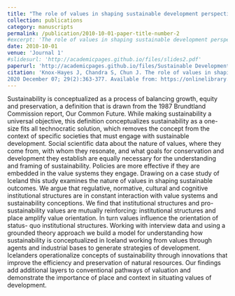 ```yaml
---
title: "The role of values in shaping sustainable development perspectives and outcomes: A case study of Iceland"
collection: publications
category: manuscripts
permalink: /publication/2010-10-01-paper-title-number-2
#excerpt: 'The role of values in shaping sustainable development perspectives and outcomes: A case study of Iceland.'
date: 2010-10-01
venue: 'Journal 1'
#slidesurl: 'http://academicpages.github.io/files/slides2.pdf'
paperurl: 'http://academicpages.github.io/files/Sustainable Development-Article.pdf'
citation: 'Knox‐Hayes J, Chandra S, Chun J. The role of values in shaping sustainable development perspectives and outcomes: A case study of Iceland. Sustainable Development.
2020 December 07; 29(2):363-377. Available from: https://onlinelibrary.wiley.com/doi/10.1002/sd.2152 DOI: 10.1002/sd.2152'
---
```


Sustainability is conceptualized as a process of balancing growth, equity and preservation, a definition that is drawn from the 1987 Brundtland Commission report, Our Common Future. While making sustainability a universal objective, this definition conceptualizes sustainability as a one-size fits all technocratic solution, which removes the concept from the context of specific societies that must engage with sustainable development. Social scientific data about the nature of values, where they come from, with whom they resonate, and what goals for conservation and development they establish are equally necessary for the understanding and framing of sustainability. Policies are more effective if they are embedded in the value systems they engage. Drawing on a case study of Iceland this study examines the nature of values in shaping sustainable outcomes. We argue that regulative, normative, cultural and cognitive institutional structures are in constant interaction with value systems and sustainability conceptions. We find that institutional structures and pro-sustainability values are mutually reinforcing: institutional structures and place amplify value orientation. In turn values influence the orientation of status- quo institutional structures. Working with interview data and using a grounded theory approach we build a model for understanding how sustainability is conceptualized in Iceland working from values through agents and industrial bases to generate strategies of development. Icelanders operationalize concepts of sustainability through innovations that improve the efficiency and preservation of natural resources. Our findings add additional layers to conventional pathways of valuation and demonstrate the importance of place and context in situating values of development.
